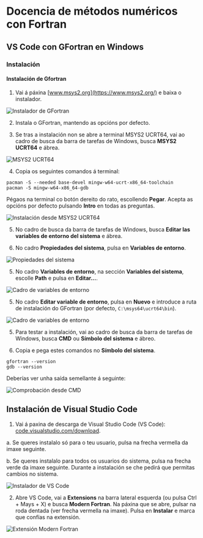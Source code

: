 # Docencia de métodos numéricos con Fortran

## VS Code con GFortran en Windows

### Instalación

#### Instalación de Gfortran


1. Vai á páxina [www.msys2.org](https://www.msys2.org/) e baixa o instalador.

![Instalador de GFortran](./images/instalador_gfortran.png)

2. Instala o GFortran, mantendo as opcións por defecto.

3. Se tras a instalación non se abre a terminal MSYS2 UCRT64, vai ao cadro de busca da barra de tarefas de Windows, busca **MSYS2 UCRT64** e ábrea.

![MSYS2 UCRT64](./images/busca_ucrt64.png)

4. Copia os seguintes comandos á terminal:
```shell
pacman -S --needed base-devel mingw-w64-ucrt-x86_64-toolchain
pacman -S mingw-w64-x86_64-gdb
```
Pégaos na terminal co botón dereito do rato, escollendo **Pegar**. Acepta as opcións por defecto pulsando **Intro** en todas as preguntas.

![Instalación desde MSYS2 UCRT64](./images/instalacion_desde_ucrt64.png)

5. No cadro de busca da barra de tarefas de Windows, busca **Editar las variables de entorno del sistema** e ábrea.

5. No cadro **Propiedades del sistema**, pulsa en **Variables de entorno**.

![Propiedades del sistema](./images/propiedades_sistema.png)

5. No cadro **Variables de entorno**, na sección **Variables del sistema**, escolle **Path** e pulsa en **Editar...**.

![Cadro de variables de entorno](./images/cuadro_variables_entorno.png)

5. No cadro **Editar variable de entorno**, pulsa en **Nuevo** e introduce a ruta de instalación do GFortran (por defecto, `C:\msys64\ucrt64\bin`).

![Cadro de variables de entorno](./images/editar_variables_entorno.png)

5. Para testar a instalación, vai ao cadro de busca da barra de tarefas de Windows, busca **CMD** ou **Símbolo del sistema** e ábreo.

5. Copia e pega estes comandos no **Símbolo del sistema**. 

```shell
gfortran --version
gdb --version
```

Deberías ver unha saída semellante á seguinte:

![Comprobación desde CMD](./images/comprobacion_cmd.png)

## Instalación de Visual Studio Code

1. Vai á paxina de descarga de Visual Studio Code (VS Code): [code.visualstudio.com/download](https://code.visualstudio.com/download).

  a. Se queres instalalo só para o teu usuario, pulsa na frecha vermella da imaxe seguinte.
  
  b. Se queres instalalo para todos os usuarios do sistema, pulsa na frecha verde da imaxe seguinte. Durante a instalación se che pedirá que permitas cambios no sistema.
  

![Instalador de VS Code](./images/instalador_vscode.png)

2. Abre VS Code, vai a **Extensions** na barra lateral esquerda (ou pulsa Ctrl + Mays + X) e  busca **Modern Fortran**. Na páxina que se abre, pulsar na roda dentada (ver frecha vermella na imaxe). Pulsa en **Instalar** e marca que confías na extensión.

![Extensión Modern Fortran](./images/modern_fortran.png)
